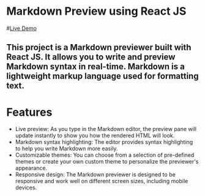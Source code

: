 # Markdown Preview using React JS

#[Live Demo](https://markdown-preview-roycua.vercel.app/)

## This project is a Markdown previewer built with React JS. It allows you to write and preview Markdown syntax in real-time. Markdown is a lightweight markup language used for formatting text.

# Features

- Live preview: As you type in the Markdown editor, the preview pane will update instantly to show you how the rendered HTML will look.
- Markdown syntax highlighting: The editor provides syntax highlighting to help you write Markdown more easily.
- Customizable themes: You can choose from a selection of pre-defined themes or create your own custom theme to personalize the previewer's appearance.
- Responsive design: The Markdown previewer is designed to be responsive and work well on different screen sizes, including mobile devices.
